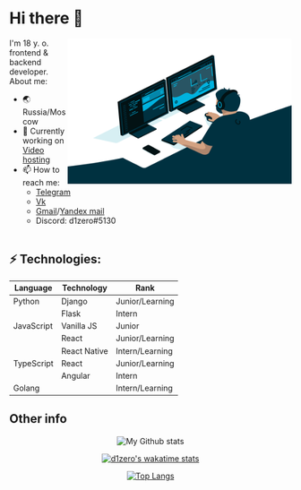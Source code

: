 # Hi there 👋
<img align="right" alt="GIF" src="https://github.com/d1zero/d1zero/blob/main/code.gif?raw=true" width="400" height="260" />
I'm 18 y. o. frontend & backend developer. 
About me:

- &#127759; Russia/Moscow
- 🔭 Currently working on [Video hosting](https://github.com/d1zero/videohosting)
- 📫 How to reach me: 
	 - [Telegram](https://t.me/d1z3ro)
	 - [Vk](https://vk.com/d1zero)
	 - [Gmail](mailto:alexsergeev45@gmail.com)/[Yandex mail](mailto:asashek@ya.ru)
	 -  Discord: d1zero#5130
<br/><br/>

## ⚡ Technologies: 
|Language        |Technology                     |Rank                         |
|----------------|-------------------------------|-----------------------------|
|Python          |Django                         |Junior/Learning              |
|                |Flask                          |Intern                       |
|JavaScript      |Vanilla JS                     |Junior                       |
|                |React                          |Junior/Learning              |
|                |React Native                   |Intern/Learning              |
|TypeScript      |React                          |Junior/Learning              |
|                |Angular                        |Intern                       |
|Golang          |                               |Intern/Learning              |

## Other info
<div align="center">
<img alt="My Github stats" align="center" border-radius="40px" width="800px" height="200px" src="https://github-readme-stats.vercel.app/api?username=d1zero&theme=radical&show_icons=true"/>


[![d1zero's wakatime stats](https://github-readme-stats.vercel.app/api/wakatime?username=d1zero)](https://github.com/d1zero)


[![Top Langs](https://github-readme-stats.vercel.app/api/top-langs/?username=d1zero&layout=compact)](https://github.com/d1zero)
</div>
